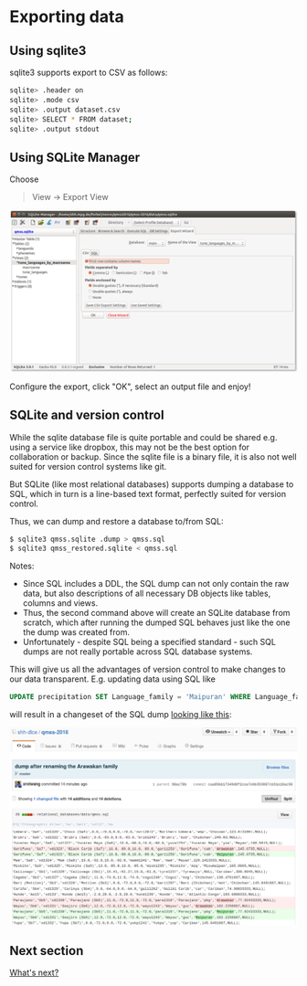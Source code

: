 # Exporting data

## Using sqlite3

sqlite3 supports export to CSV as follows:

```bash
sqlite> .header on
sqlite> .mode csv
sqlite> .output dataset.csv
sqlite> SELECT * FROM dataset;
sqlite> .output stdout
```

## Using SQLite Manager

Choose
> View -> Export View

![SQLite Manager export](images/sqlitemanager-export.png)

Configure the export, click "OK", select an output file and enjoy!


## SQLite and version control

While the sqlite database file is quite portable and could be shared e.g. using
a service like dropbox, this may not be the best option for collaboration or
backup. Since the sqlite file is a binary file, it is also not well suited for
version control systems like git.

But SQLite (like most relational databases) supports dumping a database to SQL,
which in turn is a line-based text format, perfectly suited for version control.

Thus, we can dump and restore a database to/from SQL:

```bash
$ sqlite3 qmss.sqlite .dump > qmss.sql
$ sqlite3 qmss_restored.sqlite < qmss.sql
```

Notes:
- Since SQL includes a DDL, the SQL dump can not only contain the raw data, but also
  descriptions of all necessary DB objects like tables, columns and views.
- Thus, the second command above will create an SQLite database from scratch, which
  after running the dumped SQL behaves just like the one the dump was created from.
- Unfortunately - despite SQL being a specified standard - such SQL dumps are not really
  portable across SQL database systems.

This will give us all the advantages of version control to make changes to our
data transparent. E.g. updating data using SQL like

```sql
UPDATE precipitation SET Language_family = 'Maipuran' WHERE Language_family = 'Arawakan';
```

will result in a changeset of the SQL dump [looking like this](https://github.com/shh-dlce/qmss-2016/commit/caa85bb17349d0f2cea7e6b353087cb51e10ac50):

![SQL dump diff](images/sql-dump-diff.png)


## Next section

[What's next?](06-whats-next.md)
